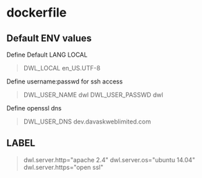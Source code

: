 # dockerfile

## Default ENV values

Define Default LANG LOCAL
> DWL_LOCAL en_US.UTF-8

Define username:passwd for ssh access
> DWL_USER_NAME dwl
> DWL_USER_PASSWD dwl

Define openssl dns
> DWL_USER_DNS dev.davaskweblimited.com

## LABEL

> dwl.server.http="apache 2.4"
> dwl.server.os="ubuntu 14.04"
> dwl.server.https="open ssl"

